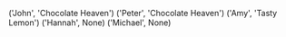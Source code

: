 ('John', 'Chocolate Heaven')
('Peter', 'Chocolate Heaven')
('Amy', 'Tasty Lemon')
('Hannah', None)
('Michael', None)
